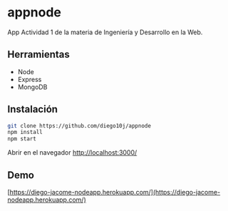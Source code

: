 # appnode
App Actividad 1 de la materia de Ingeniería y Desarrollo en la Web.

## Herramientas

* Node
* Express
* MongoDB

## Instalación

```sh
git clone https://github.com/diego10j/appnode
npm install
npm start
```
Abrir en el navegador [http://localhost:3000/](http://localhost:3000/)

## Demo

[https://diego-jacome-nodeapp.herokuapp.com/](https://diego-jacome-nodeapp.herokuapp.com/)
